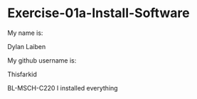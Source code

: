 # Exercise-01a-Install-Software
My name is:

Dylan Laiben

My github username is:

Thisfarkid

BL-MSCH-C220
I installed everything
